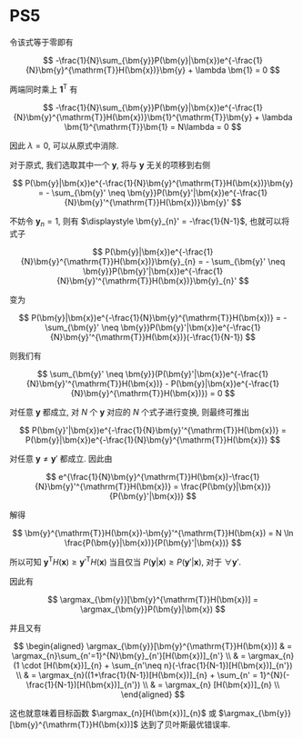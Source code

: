 # PS5

<!-- ## 一、

**(1)**

我们设定一个新的分类 $c_h$, 用其来表示 "拒绝", 也就是交给人类专家处理. 则我们可知, 将 $\bm{x}$ 分类为 $c_h$ 的期望损失, 也即风险为 $\lambda_h$, 所以有 $R(c_h|\bm{x}) = c_h$.

令 $\mathcal{Y}' = \mathcal{Y} \cup \{ c_h \}$. 此时, 贝叶斯最优分类器 $h^{*}(\bm{x})$ 的表达式仍可以写为

$$
h^{*}(\bm{x}) = \argmin_{c \in \mathcal{Y}'} R(c|\bm{x})
$$

其中 $R(c_h|\bm{x}) = c_h$.

**(2)**

当 $R(c_h|\bm{x})$ 是 $R(c_i|\bm{x})$ 之中的最小值, 也就是 $\displaystyle c_h \le R(c_i|\bm{x})=\sum_{j=1}^{N}\lambda_{ij}P(c_j|\bm{x})$, 对于所有 $1 \le i \le N$ 时, 分类器将一直拒绝分类.

如果令表达式与 $\bm{x}$ 无关, 则我们有 $\displaystyle c_h \le \min\{ \sum_{j=1}^{N}\lambda_{ij}P(c_j|\bm{x}) \} = \min\{ \lambda_{ij} \}$. 也即是 $c_h$ 小于等于 $\lambda_{ij}$ 的最小值时.

当 $R(c_h|\bm{x})$ 是 $R(c_i|\bm{x})$ 之中的最大值, 也就是 $\displaystyle c_h \ge R(c_i|\bm{x})=\sum_{j=1}^{N}\lambda_{ij}P(c_j|\bm{x})$, 对于所有 $1 \le i \le N$ 时, 分类器将一直拒绝分类.

如果令表达式与 $\bm{x}$ 无关, 则我们有 $\displaystyle c_h \le \max\{ \sum_{j=1}^{N}\lambda_{ij}P(c_j|\bm{x}) \} = \max\{ \lambda_{ij} \}$. 也即是 $c_h$ 大于等于 $\lambda_{ij}$ 的最大值时.

**(3)**

我们将二分类问题两种分类的风险和拒绝的风险计算得

$R(c_1|\bm{x}) = \lambda_{11}P(c_1|\bm{x}) + \lambda_{12}P(c_2|\bm{x}) = 1-p_1$

$R(c_2|\bm{x}) = \lambda_{21}P(c_1|\bm{x}) + \lambda_{22}P(c_2|\bm{x}) = p_1$

$R(c_h|\bm{x}) = \lambda_h$

由贝叶斯最优分类器表达式 $\displaystyle h^{*}(\bm{x}) = \argmin_{c \in \mathcal{Y}'} R(c|\bm{x})$ 可知

当 $p_1 \le \lambda_h$ 且 $p_1 \le 1-p_1$, 即 $p_1 \le \min\{ \lambda_h, 0.5 \} = 0.3$ 时, 预测为第二类.

当 $\lambda_h \le 1-p_1$ 且 $\lambda_h \le p_1$, 即 $0.3 = \lambda_h \le p_1 \le 1-\lambda_h = 0.7$ 时, 拒绝预测.

当 $1-p_1 \le \lambda_h$ 且 $1-p_1 \le p_1$, 即 $p_1 \ge \max\{ 1-\lambda_h, 0.5 \} = 0.7$ 时, 预测为第二类.

则我们有 $\theta_1 = 0.3, \theta_2 = 0.7$.


## 二、

**(1)**

我们令 $D = \{ x_1, x_2, \cdots, x_{99} \}$.

使用最大似然估计, 假设硬币正面向上的概率为 $\theta$, 记 $x = 1$ 为正面朝上, $x = 0$ 为反面朝上. 则对数似然为

$$
\begin{aligned}
LL(\theta) &= \log P(D | \theta)  \\
&= \sum_{x \in D} \log P(x|\theta)  \\
&= \sum_{x \in D} \log \theta \\
&= 99\log \theta
\end{aligned}
$$

则参数 $\theta$ 的极大似然估计为 $\displaystyle \hat{\theta} = \argmax_{\theta} LL(\theta) = 1.0$.

则第 100 次抛硬币正面朝上的概率为 $P(1|\theta) = \theta = 1.0$.

**(2)**

如果依然使用频率主义学派的思想, 认为参数 $\theta$ 是一个客观存在的固定值, 那么根据专家的见解 "肯定有 50% 的概率正面向上", 则有 $\theta = 0.5$.

设前 $99$ 次均为正面为事件 $A$, 第 $100$ 次为正面为事件 $B$, 则有

$$
P(B|A) = \frac{P(B)P(A|B)}{P(A)} = \frac{\theta \cdot \theta^{99}}{\theta^{99}} = \theta = 0.5
$$

则在第 100 次抛硬币时, 其正面朝上的概率为 $P(B|A) = 0.5$.

如果使用贝叶斯学派的思想, 将 $P(x)=0.5$ 视作先验, 对其进行最大后验估计. 由于我们无法确定参数 $\theta$ 的分布, 因此我们也无法准确地计算出 $\hat{\theta}$ 的值, 也就无法知道最终的概率. 但是我们知道的是, 最终概率介于 $0.5$ 和 $1.0$ 之间, 具体的值依选取的分布而定. 


**(3)**

我们令 $D = \{ x_1, x_2, \cdots, x_{400} \}$.

首先做极大似然估计:

对数似然为

$$
\begin{aligned}
LL(\theta) &= \log P(D | \theta)  \\
&= \sum_{x \in D} \log P(x|\theta)  \\
&= 100\log \theta + 300\log (1-\theta) \\
&= 100(\log \theta + 3 \log(1-\theta))
\end{aligned}
$$

则参数 $\theta$ 的极大似然估计为 $\displaystyle \hat{\theta} = \argmax_{\theta} LL(\theta) = 0.25$.

然后做最大后验估计:

由贝叶斯公式可知

$$
P(\theta|D) = \frac{P(D|\theta)P(\theta)}{P(D)}
$$

由于先对于 $\theta$ 来说, $P(x)$ 与 $\theta$ 无关, 可以视作常数, 因此

$$
\hat{\theta} = \argmax_{\theta} P(\theta|D) = \argmax_{\theta} P(D|\theta)P(\theta)
$$

由于专家认为 $\displaystyle \theta \sim \mathcal{N}(\frac{1}{2}, \frac{1}{900})$, 因此先验为 $\displaystyle P(\theta) = \frac{1}{\sqrt{2\pi}\sigma}e^{-\frac{(\theta-\mu)^{2}}{2\sigma^{2}}} = \frac{1}{30\sqrt{2\pi}}e^{-450(\theta-0.5)^{2}}$.

则有

$$
\begin{aligned}
\hat{\theta} &= \argmax_{\theta} P(D|\theta)P(\theta)  \\
&= \argmax_{\theta} \theta^{100} \cdot (1-\theta)^{300} \cdot \frac{1}{30\sqrt{2\pi}}e^{-450(\theta-0.5)^{2}}  \\
&= \argmax_{\theta} 100\log\theta + 300\log(1-\theta) -450(\theta-0.5)^{2}  \\
&= \argmax_{\theta} 2\log\theta + 6\log(1-\theta) -9(\theta-0.5)^{2}  \\
\end{aligned}
$$

令 $L(\theta) = 2\log\theta + 6\log(1-\theta) -9(\theta-0.5)^{2}$, 则有

$$
\begin{aligned}
\frac{\mathrm{d}L(\theta)}{\mathrm{d}\theta}
&= \frac{2}{\theta} - \frac{6}{1-\theta} - 18\theta + 9  \\
&= \frac{- 18 \theta^{3} + 27 \theta^{2} - \theta - 2}{\theta (\theta - 1)}  \\
\end{aligned}
$$

令 $\displaystyle - 18 \theta^{3} + 27 \theta^{2} - \theta - 2 = 0$ 且 $0 < \theta < 1$ 可得 $\displaystyle \hat{\theta} = \theta = \frac{1}{3} \thickapprox 0.33$.

**(4)**

极大似然估计是频率主义学派的思想, 认为参数 $\theta$ 是一个客观存在的固定值, 可以通过优化似然函数等准则来确定参数值, 因此最后的估计出的 $\theta$ 是由所测数据唯一决定的, 不会被人类专家的先验概率知识影响, 因此得到的结果常常比较 "极端". 例如第 (1) 问中 $\theta$ 被干脆地估计成了 $1.0$, 也就是必然事件. 而第 (3) 问中地极大似然估计所得结果是 $0.25$, 比较偏离 $0.5$.

最大后验估计是贝叶斯学派地思想, 认为参数 $\theta$ 是未观察到的随机变量, 其本身也可以有分布, 而不是一个固定值. 所以我们可以引入人类专家的先验 $\theta \sim \mathcal{N}(\frac{1}{2}, \frac{1}{900})$, 然后用其参与 $\theta$ 的估计. 最后得出的结果受数据影响也较小, 因此最终结果 $0.33$ 没有那么偏离 $0.5$.


## 三、

**(1)**

检查训练集上类别分类情况可知, 分类为类别 $0$ 的数量为 $39$, 分类为类别 $0$ 的数量为 $37$, 分类为类别 $0$ 的数量为 $44$.

由题意可知 $n=120$. 设随机变量 $Y_0$ 为 $n$ 次中分类为类别 $0$ 的次数, $Y_1$ 为分为类别 $1$ 的次数, $Y_2$ 为分为类别 $2$ 的次数. 则我们有多项分布

$$
P(Y_0=y_0, Y_1=y_1, Y_2=y_2) = \frac{n!}{y_0!y_1!y_2!}p_0^{y_0}p_1^{y_1}p_2^{y_2}
$$

其中 $y_0+y_1+y_2=n$, $p_0+p_1+p_2=1$, $0 \le p_i \le 1$, 且 $p_0, p_1, p_2$ 分别对应分类为对应类别的概率.

由极大似然估计可知

$$
\begin{aligned}
\hat{p}_0, \hat{p}_1, \hat{p}_2 & = \argmax_{p_0, p_1, p_2}P(Y_0=39, Y_1=37, Y_2=44)  \\
& = \argmax_{p_0, p_1, p_2}\frac{120!}{39!37!44!}p_0^{39}p_1^{37}p_2^{44}  \\
& = \argmax_{p_0, p_1, p_2}39\log p_0 + 37\log p_1 + 44\log p_2  \\
\end{aligned}
$$

我们编写 Python 代码优化可得最终结果

$$
\hat{p}_0 = 0.32500634, \hat{p}_1 = 0.30835317, \hat{p}_2 = 0.3666405
$$

因此先验为

$$
P(y) = \begin{cases}
  0.32500634, & y = 0 \\
  0.30835317, & y = 1 \\
  0.3666405, & y = 2 \\
\end{cases}
$$

**(2)**

代码为:

```python
GNB_classifier = GaussianNB()
GNB_classifier.fit(feature_train, label_train)
print(f"score: {GNB_classifier.score(feature_test, label_test)}")
```

最终测试性能得分为 $0.9666667$.

**(3)**

代码为:

```python
GNB_classifier = GaussianNB(priors=[1./3., 1./3., 1./3.])
GNB_classifier.fit(feature_train, label_train)
print(f"score: {GNB_classifier.score(feature_test, label_test)}")
```

手动指定先验为三个类上的均匀分布, 即各个类均为 $\frac{1}{3}$, 最终测试性能得分仍为 $0.9666667$.

**(4)**

![](./images/Figure_1.png)

我们画出每个类别 ($y=0,1,2$) 下不同特征 $(x_1, x_2, x_3, x_4)$ 对应的频率直方图, 这些图像部分地展现了其真实的数值分布的形状, 我们可以根据这些图像形状判断出应该使用哪一类概率分布形式.

如图所示, 基本所有图像都呈现出 "中间高, 两边低" 的形状, 基本没有出现 "均匀分布" 或者 "多峰" 的形状, 因此我们选择高斯分布, 就能较为真实地反映条件概率的形式.


## 四、

**(1)**

AdaBoost 算法在获得 $H_{t-1}$ 之后样本分布会进行调整, 使下一轮的基学习器 $h_t$ 能纠正 $H_{t-1}$ 的一些错误. 理想的 $h_{t}$ 能够最小化

$$
\begin{aligned}
\ell_{\exp}(H_{t-1} + \alpha_{t} h_{t} | \mathcal{D}) & = \mathbb{E}_{\bm{x}\sim \mathcal{D}}[e^{-f(\bm{x})(H_{t-1}(\bm{x}) + \alpha_{t}h_{t}(\bm{x}))}]  \\
& = \mathbb{E}_{\bm{x}\sim \mathcal{D}}[e^{-f(\bm{x})H_{t-1}(\bm{x})}e^{-\alpha_{t}f(\bm{x})h_{t}(\bm{x})}]  \\
\end{aligned}
$$

注意到 $f^{2}(\bm{x}) = h_{t}^{2}(\bm{x})=1$, 因此可以对 $e^{-\alpha_{t}f(\bm{x})h_{t}(\bm{x})}$ 的泰勒展式近似为

$$
\begin{aligned}
\ell_{\exp}(H_{t-1} + \alpha_{t} h_{t} | \mathcal{D}) & \simeq  \mathbb{E}_{\bm{x}\sim \mathcal{D}}[e^{-f(\bm{x})H_{t-1}(\bm{x})}(1-\alpha_{t}f(\bm{x})h_{t}(\bm{x}) + \frac{\alpha_{t}^{2}f^{2}(\bm{x})h_{t}^{2}(\bm{x})}{2})]  \\
& \simeq  \mathbb{E}_{\bm{x}\sim \mathcal{D}}[e^{-f(\bm{x})H_{t-1}(\bm{x})}(1-\alpha_{t}f(\bm{x})h_{t}(\bm{x}) + \frac{\alpha_{t}^{2}}{2})]  \\
\end{aligned}
$$

于是, 理想的基学习器

$$
\begin{aligned}
h_{t}(\bm{x}) & = \argmin_{h} \ell_{\exp}(H_{t-1}+\alpha_{t}h | \mathcal{D})  \\
& \simeq  \argmin_{h} \mathbb{E}_{\bm{x}\sim \mathcal{D}}[e^{-f(\bm{x})H_{t-1}(\bm{x})}(1-\alpha_{t}f(\bm{x})h(\bm{x}) + \frac{\alpha_{t}^{2}}{2})]  \\
& = \argmax_{h} \mathbb{E}_{\bm{x}\sim \mathcal{D}}[e^{-f(\bm{x})H_{t-1}(\bm{x})}f(\bm{x})h(\bm{x})]  \\
& = \argmax_{h} \mathbb{E}_{\bm{x}\sim \mathcal{D}}[\frac{e^{-f(\bm{x})H_{t-1}(\bm{x})}}{\mathbb{E}_{\bm{x}\sim \mathcal{D}}[e^{-f(\bm{x})H_{t-1}(\bm{x})}]}f(\bm{x})h(\bm{x})]  \\
\end{aligned}
$$

注意到 $\mathbb{E}_{\bm{x}\sim \mathcal{D}}[e^{-f(\bm{x})H_{t-1}(\bm{x})}]$ 是一个常数. 令 $\mathcal{D}_{t}$ 表示一个分布

$$
\mathcal{D}_{t}(\bm{x}) = \frac{\mathcal{D}(\bm{x})e^{-f(\bm{x})H_{t-1}(\bm{x})}}{\mathbb{E}_{\bm{x}\sim \mathcal{D}}[e^{-f(\bm{x})H_{t-1}(\bm{x})}]}
$$

则根据数学期望的定义, 这等价于令

$$
\begin{aligned}
h_{t}(\bm{x}) & = \argmax_{h} \mathbb{E}_{\bm{x}\sim \mathcal{D}}[\frac{e^{-f(\bm{x})H_{t-1}(\bm{x})}}{\mathbb{E}_{\bm{x}\sim \mathcal{D}}[e^{-f(\bm{x})H_{t-1}(\bm{x})}]}f(\bm{x})h(\bm{x})]  \\
& = \argmax_{h} \mathbb{E}_{\bm{x}\sim \mathcal{D}_{t}}[f(\bm{x})h(\bm{x})]  \\
\end{aligned}
$$

由 $f(\bm{x}), h(\bm{x}) \sim \{ -1, +1 \}$, 有

$$
f(\bm{x})h(\bm{x}) = 1-2\mathbb{I}(f(\bm{x}) \neq h(\bm{x}))
$$

则理想的基学习器

$$
h_{t}(\bm{x}) = \argmin_{h}\mathbb{E}_{\bm{x}\sim \mathcal{D}_{t}}[\mathbb{I}(f(\bm{x}) \neq h(\bm{x}))]
$$

考虑到 $\mathcal{D}_{t}$ 和 $\mathcal{D}_{t-1}$ 的关系, 有

$$
\begin{aligned}
\mathcal{D}_{t}(\bm{x}) & = \frac{\mathcal{D}(\bm{x})e^{-f(\bm{x})H_{t-1}(\bm{x})}}{\mathbb{E}_{\bm{x}\sim \mathcal{D}}[e^{-f(\bm{x})H_{t-1}(\bm{x})}]}  \\
& = \frac{\mathcal{D}(\bm{x})e^{-f(\bm{x})H_{t-2}(\bm{x})}e^{-f(\bm{x})\alpha_{t-1}h_{t-1}(\bm{x})}}{\mathbb{E}_{\bm{x}\sim \mathcal{D}}[e^{-f(\bm{x})H_{t-1}(\bm{x})}]}  \\
& = \mathcal{D}_{t-1}(\bm{x})e^{-f(\bm{x})\alpha_{t-1}h_{t-1}(\bm{x})}\frac{\mathbb{E}_{\bm{x}\sim \mathcal{D}}[e^{-f(\bm{x})H_{t-2}(\bm{x})}]}{\mathbb{E}_{\bm{x}\sim \mathcal{D}}[e^{-f(\bm{x})H_{t-1}(\bm{x})}]}  \\
\end{aligned}
$$

因此 $\mathcal{D}_{t}$ 和 $\mathcal{D}_{t-1}$ 的关系为

$$
\mathcal{D}_{t} = \frac{\mathcal{D}_{t-1}(\bm{x})e^{-f(\bm{x})\alpha_{t-1}h_{t-1}(\bm{x})}}{Z_{t-1}}
$$

其中规范化因子 $Z_{t-1}$ 为

$$
Z_{t-1} = \frac{\mathbb{E}_{\bm{x}\sim \mathcal{D}}[e^{-f(\bm{x})H_{t-1}(\bm{x})}]}{\mathbb{E}_{\bm{x}\sim \mathcal{D}}[e^{-f(\bm{x})H_{t-2}(\bm{x})}]}
$$

**(2)**

考虑指数损失函数 $e^{\frac{1}{N}\bm{y}^{\mathrm{T}}H(\bm{x})}$ 的含义. 对于任意一个样本 $\bm{x}$ 来说, 预测值 $H(\bm{x})$ 与真实值 $\bm{y}$ 越相近时, $\bm{y}^{\mathrm{T}}H(\bm{x})$ 就越大, 因此 $e^{\frac{1}{N}\bm{y}^{\mathrm{T}}H(\bm{x})}$ 就越小, 作为一个损失函数来说满足了需求.

假如 $H(\bm{x})$ 无法判断属于哪个类别, 则会有 $[H(\bm{x})]_{n} = 0$, 最后使得 $e^{\frac{1}{N}\bm{y}^{\mathrm{T}}H(\bm{x})}=1$, 恰好处于一个分隔线位置.

而加上了 $\frac{1}{N}$ 也是为了标准化损失函数的值域范围, 因为 $\bm{y}^{\mathrm{T}}H(\bm{x})$ 结果值受到分类数也就是 $N$ 的大小的影响, 因此应该乘上一个 $\frac{1}{N}$ 消除分类数目的影响.

**(3)**

可以将 $\ell_{\text{multi-exp}}$ 化为

$$
\ell_{\text{multi-exp}} = \mathbb{E}_{\bm{x}\sim \mathcal{D}}[\sum_{\bm{y}}P(\bm{y}|\bm{x})e^{-\frac{1}{N}\bm{y}^{\mathrm{T}}H(\bm{x})}]
$$

并且我们知道 $\sum_{n=1}^{N}\bm{y}_{n}=\bm{1}\bm{y}=0$ 且 $\sum_{n=1}^{N}[H(\bm{x})]_{n}=\bm{1}H(\bm{x})=0$, 构造拉格朗日函数有

$$
L = \sum_{\bm{y}}\mathbb{E}_{\bm{x}\sim \mathcal{D}}[\sum_{\bm{y}}P(\bm{y}|\bm{x})e^{-\frac{1}{N}\bm{y}^{\mathrm{T}}H(\bm{x})}] + \mu \bm{1}\bm{y} + \lambda \bm{1}H(\bm{x})
$$

若 $H(\bm{x})$ 能令指数损失函数最小化, 则对 $H(\bm{x})$ 求偏导得

$$
\begin{aligned}
\frac{\partial L}{\partial H(\bm{x})} & = \frac{\partial}{\partial H(\bm{x})}(\sum_{\bm{y}}\mathbb{E}_{\bm{x}\sim \mathcal{D}}[\sum_{\bm{y}}P(\bm{y}|\bm{x})e^{-\frac{1}{N}\bm{y}^{\mathrm{T}}H(\bm{x})}] + \mu \bm{1}\bm{y} + \lambda \bm{1}H(\bm{x}))  \\
& = \sum_{\bm{y}}P(\bm{y}|\bm{x})\frac{\partial}{\partial H(\bm{x})}e^{-\frac{1}{N}\bm{y}^{\mathrm{T}}H(\bm{x})} + \lambda \bm{1}  \\
& = \sum_{\bm{y}}P(\bm{y}|\bm{x})e^{-\frac{1}{N}\bm{y}^{\mathrm{T}}H(\bm{x})}\frac{\partial}{\partial H(\bm{x})}(-\frac{1}{N}\bm{y}^{\mathrm{T}}H(\bm{x})) + \lambda \bm{1}  \\
& = -\frac{1}{N}\sum_{\bm{y}}P(\bm{y}|\bm{x})e^{-\frac{1}{N}\bm{y}^{\mathrm{T}}H(\bm{x})}\bm{y} + \lambda \bm{1}  \\
\end{aligned}
$$ -->

令该式等于零即有

$$
-\frac{1}{N}\sum_{\bm{y}}P(\bm{y}|\bm{x})e^{-\frac{1}{N}\bm{y}^{\mathrm{T}}H(\bm{x})}\bm{y} + \lambda \bm{1} = 0
$$

两端同时乘上 $\bm{1}^{\mathrm{T}}$ 有

$$
-\frac{1}{N}\sum_{\bm{y}}P(\bm{y}|\bm{x})e^{-\frac{1}{N}\bm{y}^{\mathrm{T}}H(\bm{x})}\bm{1}^{\mathrm{T}}\bm{y} + \lambda \bm{1}^{\mathrm{T}}\bm{1} = N\lambda = 0
$$

因此 $\lambda = 0$, 可以从原式中消除.

对于原式, 我们选取其中一个 $\bm{y}$, 将与 $\bm{y}$ 无关的项移到右侧

$$
P(\bm{y}|\bm{x})e^{-\frac{1}{N}\bm{y}^{\mathrm{T}}H(\bm{x})}\bm{y} = - \sum_{\bm{y}' \neq \bm{y}}P(\bm{y}'|\bm{x})e^{-\frac{1}{N}\bm{y}'^{\mathrm{T}}H(\bm{x})}\bm{y}'
$$

不妨令 $\bm{y}_{n} = 1$, 则有 $\displaystyle \bm{y}_{n}' = -\frac{1}{N-1}$, 也就可以将式子

$$
P(\bm{y}|\bm{x})e^{-\frac{1}{N}\bm{y}^{\mathrm{T}}H(\bm{x})}\bm{y}_{n} = - \sum_{\bm{y}' \neq \bm{y}}P(\bm{y}'|\bm{x})e^{-\frac{1}{N}\bm{y}'^{\mathrm{T}}H(\bm{x})}\bm{y}_{n}'
$$

变为

$$
P(\bm{y}|\bm{x})e^{-\frac{1}{N}\bm{y}^{\mathrm{T}}H(\bm{x})} = - \sum_{\bm{y}' \neq \bm{y}}P(\bm{y}'|\bm{x})e^{-\frac{1}{N}\bm{y}'^{\mathrm{T}}H(\bm{x})}(-\frac{1}{N-1})
$$

则我们有

$$
\sum_{\bm{y}' \neq \bm{y}}(P(\bm{y}'|\bm{x})e^{-\frac{1}{N}\bm{y}'^{\mathrm{T}}H(\bm{x})} - P(\bm{y}|\bm{x})e^{-\frac{1}{N}\bm{y}^{\mathrm{T}}H(\bm{x})}) = 0
$$

对任意 $\bm{y}$ 都成立, 对 $N$ 个 $\bm{y}$ 对应的 $N$ 个式子进行变换, 则最终可推出

$$
P(\bm{y}'|\bm{x})e^{-\frac{1}{N}\bm{y}'^{\mathrm{T}}H(\bm{x})} = P(\bm{y}|\bm{x})e^{-\frac{1}{N}\bm{y}^{\mathrm{T}}H(\bm{x})}
$$

对任意 $\bm{y} \neq \bm{y}'$ 都成立. 因此由

$$
e^{\frac{1}{N}\bm{y}^{\mathrm{T}}H(\bm{x})-\frac{1}{N}\bm{y}'^{\mathrm{T}}H(\bm{x})} = \frac{P(\bm{y}|\bm{x})}{P(\bm{y}'|\bm{x})}
$$

解得

$$
\bm{y}^{\mathrm{T}}H(\bm{x})-\bm{y}'^{\mathrm{T}}H(\bm{x}) = N \ln \frac{P(\bm{y}|\bm{x})}{P(\bm{y}'|\bm{x})}
$$

所以可知 $\bm{y}^{\mathrm{T}}H(\bm{x}) \ge \bm{y}'^{\mathrm{T}}H(\bm{x})$ 当且仅当 $P(\bm{y}|\bm{x}) \ge P(\bm{y}'|\bm{x})$, 对于 $\forall \bm{y}'$.

因此有

$$
\argmax_{\bm{y}}[\bm{y}^{\mathrm{T}}H(\bm{x})] = \argmax_{\bm{y}}P(\bm{y}|\bm{x})
$$

并且又有

$$
\begin{aligned}
\argmax_{\bm{y}}[\bm{y}^{\mathrm{T}}H(\bm{x})] & = \argmax_{n}\sum_{n'=1}^{N}\bm{y}_{n'}[H(\bm{x})]_{n'} \\
& = \argmax_{n}(1 \cdot [H(\bm{x})]_{n} + \sum_{n'\neq n}(-\frac{1}{N-1})[H(\bm{x})]_{n'}) \\
& = \argmax_{n}((1+\frac{1}{N-1})[H(\bm{x})]_{n} + \sum_{n' = 1}^{N}(-\frac{1}{N-1})[H(\bm{x})]_{n'})  \\
& = \argmax_{n} [H(\bm{x})]_{n}  \\
\end{aligned}
$$

这也就意味着目标函数 $\argmax_{n}[H(\bm{x})]_{n}$ 或 $\argmax_{\bm{y}}[\bm{y}^{\mathrm{T}}H(\bm{x})]$ 达到了贝叶斯最优错误率.


<!-- ## 五、

**(1)**

对式子展开则有

$$
\begin{aligned}
E_{bag} &= \mathbb{E}_{\bm{x}}[(\frac{1}{T}\sum_{t=1}^{T}\epsilon_{t}(\bm{x}))^{2}]  \\
&= \frac{1}{T^{2}}\mathbb{E}_{\bm{x}}[(\sum_{t=1}^{T}\epsilon_{t}(\bm{x}))^{2}]  \\
&= \frac{1}{T^{2}}\mathbb{E}_{\bm{x}}[\sum_{t=1}^{T}\epsilon_{t}(\bm{x})^{2} + 2\sum_{t < l}\epsilon_{t}(\bm{x})\epsilon_{l}(\bm{x})]  \\
&= \frac{1}{T^{2}}\sum_{t=1}^{T}\mathbb{E}_{\bm{x}}[\epsilon_{t}(\bm{x})^{2}] + \frac{2}{T^{2}}\sum_{t < l}\mathbb{E}_{\bm{x}}[\epsilon_{t}(\bm{x})\epsilon_{l}(\bm{x})]  \\
&= \frac{1}{T^{2}}\sum_{t=1}^{T}\mathbb{E}_{\bm{x}}[\epsilon_{t}(\bm{x})^{2}]  \\
&= \frac{1}{T}E_{av}  \\
\end{aligned}
$$

因此我们有 $E_{bag}$ 和 $E_{av}$ 关系为 $\displaystyle E_{bag} = \frac{1}{T}E_{av}$.

**(2)**

可构造出式子

$$
\begin{aligned}
&\quad\ \sum_{t < l}^{T}\mathbb{E}_{\bm{x}}[(\epsilon_{t}(\bm{x})-\epsilon_{l}(\bm{x}))^{2}]  \\
&= \mathbb{E}_{\bm{x}}[\sum_{t < l}^{T}(\epsilon_{t}(\bm{x})^{2}+\epsilon_{l}(\bm{x})^{2} - 2\epsilon_{t}(\bm{x})\epsilon_{l}(\bm{x}))]  \\
& = \mathbb{E}_{\bm{x}}[(T-1)\sum_{t=1}^{T}\epsilon_{t}(\bm{x})^{2} - 2\sum_{t < l}\epsilon_{t}(\bm{x})\epsilon_{l}(\bm{x})]  \\
& = (T-1)\sum_{t=1}^{T}\mathbb{E}_{\bm{x}}[\epsilon_{t}(\bm{x})^{2}] - 2\sum_{t < l}\mathbb{E}_{\bm{x}}[\epsilon_{t}(\bm{x})\epsilon_{l}(\bm{x})]  \\
& = T^{2}((\frac{1}{T}\sum_{t=1}^{T}\mathbb{E}_{\bm{x}}[\epsilon_{t}(\bm{x})^{2}]) - (\frac{1}{T^{2}}\sum_{t=1}^{T}\mathbb{E}_{\bm{x}}[\epsilon_{t}(\bm{x})^{2}] + \frac{2}{T^{2}}\sum_{t < l}\mathbb{E}_{\bm{x}}[\epsilon_{t}(\bm{x})\epsilon_{l}(\bm{x})]))  \\
& = T^{2}(E_{av} - E_{bag})  \\
& \ge 0  \\
\end{aligned}
$$

因此无需对 $\epsilon_{t}(\bm{x})$ 做任何假设即有 $E_{bag} \le E_{av}$.


## 六、

**(1)**

对于 Step 1:

由于我们有新 $\Gamma'$:

$$
\Gamma_{ij}' = \begin{cases}
1, & \left\| \bm{x}_{i} - \bm{\mu}_{j} \right\|^{2} \le \left\| \bm{x}_{i} - \bm{\mu}_{j'} \right\|^{2}, \forall j' \\
0, & \text{otherwise}
\end{cases}
$$

因此新目标函数值减去原目标函数值为

$$
\begin{aligned}
E' - E &= \sum_{i=1}^{m}\sum_{j=1}^{k}\Gamma'_{ij}\left\| \bm{x}_i - \bm{\mu}_j \right\|^{2} - \sum_{i=1}^{m}\sum_{j=1}^{k}\Gamma_{ij}\left\| \bm{x}_i - \bm{\mu}_j \right\|^{2} \\
&= \sum_{i=1}^{m}\sum_{j=1}^{k}(\Gamma'_{ij}-\Gamma_{ij})\left\| \bm{x}_i - \bm{\mu}_j \right\|^{2} \\
&= \sum_{i=1}^{m}(\left\| \bm{x}_i - \bm{\mu}_j \right\|^{2} - \left\| \bm{x}_i - \bm{\mu}_{j'} \right\|^{2}) \\
&\le 0
\end{aligned}
$$

其中 $\bm{\mu}_j$ 是离 $\bm{x}_i$ 最近的簇, 而 $\bm{\mu}_{j'}$ 可能是任意一个簇, 因此我们有 $E' \le E$. 即 Step 1 会使目标函数 $J$ 的值降低或不增加.

对于 Step 2:

对于任意一个簇 $j$ 来说, 它的簇中心原来是 $\bm{\mu}_{j}$, 可能是任意一个向量, 之后被优化为

$$
\bm{\mu}_j' = \frac{\sum_{i=1}^{m}\Gamma_{ij}\bm{x}_i}{\sum_{i=1}^{m}\Gamma_{ij}}
$$

原来的目标函数可以改写为

$$
E = \sum_{j=1}^{k}\sum_{i=1}^{m}\Gamma_{ij}\left\| \bm{x}_i - \bm{\mu}_j \right\|^{2}
$$

即交换求和符号, 这样我们只需要证明 $\displaystyle E_{j} = \sum_{i=1}^{m}\Gamma_{ij}\left\| \bm{x}_i - \bm{\mu}_j \right\|^{2}$ 降低或不增加即可.

$$
\begin{aligned}
E_j' - E_j & = \sum_{i=1}^{m}\Gamma_{ij}\left\| \bm{x}_i - \bm{\mu}_j' \right\|^{2} - \sum_{i=1}^{m}\Gamma_{ij}\left\| \bm{x}_i - \bm{\mu}_j \right\|^{2}  \\
& = \sum_{i=1}^{m}\Gamma_{ij}(\left\| \bm{x}_i - \bm{\mu}_j' \right\|^{2} - \left\| \bm{x}_i - \bm{\mu}_j \right\|^{2})  \\
& = \sum_{i=1}^{m}\Gamma_{ij}(\bm{x}_i - \bm{\mu}_j' + \bm{x}_i - \bm{\mu}_j)^{\mathrm{T}}(\bm{x}_i - \bm{\mu}_j' - \bm{x}_i + \bm{\mu}_j)  \\
& = \sum_{i=1}^{m}\Gamma_{ij}(\bm{\mu}_j - \bm{\mu}_j')^{\mathrm{T}}(2\bm{x}_i - \bm{\mu}_j' - \bm{\mu}_j)  \\
& = (\bm{\mu}_j - \bm{\mu}_j')^{\mathrm{T}}(2(\sum_{i=1}^{m}\Gamma_{ij}\bm{x}_i) - (\sum_{i=1}^{m}\Gamma_{ij})(\bm{\mu}_j' + \bm{\mu}_j))  \\
& = (\sum_{i=1}^{m}\Gamma_{ij})(\bm{\mu}_j - \bm{\mu}_j')^{\mathrm{T}}(2\frac{\sum_{i=1}^{m}\Gamma_{ij}\bm{x}_i}{\sum_{i=1}^{m}\Gamma_{ij}} - \bm{\mu}_j' - \bm{\mu}_j)  \\
& = (\sum_{i=1}^{m}\Gamma_{ij})(\bm{\mu}_j - \bm{\mu}_j')^{\mathrm{T}}(2\bm{\mu}_j' - \bm{\mu}_j' - \bm{\mu}_j)  \\
& = -(\sum_{i=1}^{m}\Gamma_{ij})(\bm{\mu}_j - \bm{\mu}_j')^{\mathrm{T}}(\bm{\mu}_j - \bm{\mu}_j')  \\
& \le 0  \\
\end{aligned}
$$

因此我们有 $E_j' - E_j$, 也即有 Step 2 会使目标函数 $J$ 的值降低或不增加.

**(2)**

假设算法不会在有限步内停止, 则目标函数的值 $E$ 一直在变化.

由 (1) 可知, 目标函数 $E$ 的值降低或不增加, 又因为 $E$ 一直在变化, 可以将一系列 $E$ 的值视作严格单调递减数列, 由于 $E \ge 0$, 有下界, 因此一定收敛.

并且我们可知, $E$ 的值由簇的分类 $C_j$ 和簇中心 $\bm{\mu}_j$ 唯一确定, 而 $\displaystyle \bm{\mu}_j = \frac{\sum_{i=1}^{m}\Gamma_{ij}\bm{x}_{i}}{\sum_{i=1}^{m}\Gamma_{ij}}$, 因此 $\bm{\mu}_j$ 也由 $C_j$ 唯一确定, 也即 $E$ 由 $C_j$ 唯一确定, 其中 $j = 1, \cdots, k$.

由于样本 $\bm{x}_i$ 是有限个的, 因此 $C_j$ 的划分方式是有限个的, 也就是 $E$ 的取值是离散的有限个的值, 再由 $E$ 是严格单调递减数列且有下界可知, 一定会有一个最小值 $E_{\min} \le E$, 对于任何一个 $E$ 值来说. 因此 $E$ 一定会在 $E_{\min}$ 的时候停止, 与假设矛盾.

因此算法会在有限步内停止.

**(3)**

假设我们对于 $k$ 已经有了目标函数的最小值 $E_{k}$, 也就是说此时的算法已经停止了, 有了一系列的簇中心 $\bm{\mu}_1, \cdots, \bm{\mu}_k$.

我们在这一系列簇中心的基础上, 加入一个随机的簇中心 $\bm{\mu}_{k+1}$, 令其等于任意一个样本, 形成一系列新的簇中心 $\bm{\mu}_1, \cdots, \bm{\mu}_k, \bm{\mu}_{k+1}$, 再重新将这一系列簇中心投入算法中.

在再次投入算法之前, 可以认为 $C_{k+1}$ 簇中没有任何样本, 因此此时目标函数值依然等于 $E_{k}$, 没有变化.

而由 (1) 可知, 等到算法终止之后, 目标函数的值 $E_{k+1}$ 也仍然只会降低或不增加.

这样, 我们便证明了目标函数的最小值是关于 $k$ 的非增函数. -->
